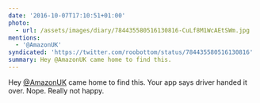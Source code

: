 ```yaml
---
date: '2016-10-07T17:10:51+01:00'
photo:
  - url: /assets/images/diary/784435580516130816-CuLf8M1WcAEtSWm.jpg
mentions:
  - '@AmazonUK'
syndicated: 'https://twitter.com/roobottom/status/784435580516130816'
summary: Hey @AmazonUK came home to find this.
---
```

Hey [@AmazonUK](https://twitter.com/@AmazonUK) came home to find this. Your app says driver handed it over. Nope. Really not happy. 
